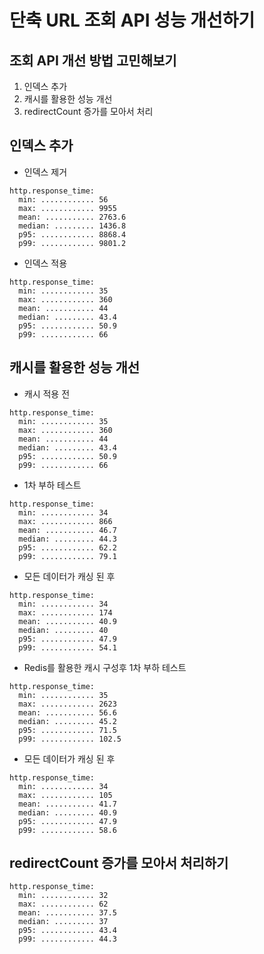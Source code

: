 # 단축 URL 조회 API 성능 개선하기
## 조회 API 개선 방법 고민해보기
1. 인덱스 추가
2. 캐시를 활용한 성능 개선
3. redirectCount 증가를 모아서 처리

## 인덱스 추가
* 인덱스 제거
```shell
http.response_time:
  min: ............ 56
  max: ............ 9955
  mean: ........... 2763.6
  median: ......... 1436.8
  p95: ............ 8868.4
  p99: ............ 9801.2
```

* 인덱스 적용
```shell
http.response_time:
  min: ............ 35
  max: ............ 360
  mean: ........... 44
  median: ......... 43.4
  p95: ............ 50.9
  p99: ............ 66
```

## 캐시를 활용한 성능 개선
* 캐시 적용 전
```shell
http.response_time:
  min: ............ 35
  max: ............ 360
  mean: ........... 44
  median: ......... 43.4
  p95: ............ 50.9
  p99: ............ 66
```

* 1차 부하 테스트
```shell
http.response_time:
  min: ............ 34
  max: ............ 866
  mean: ........... 46.7
  median: ......... 44.3
  p95: ............ 62.2
  p99: ............ 79.1
```
* 모든 데이터가 캐싱 된 후
```shell
http.response_time:
  min: ............ 34
  max: ............ 174
  mean: ........... 40.9
  median: ......... 40
  p95: ............ 47.9
  p99: ............ 54.1
```
* Redis를 활용한 캐시 구성후 1차 부하 테스트
```shell
http.response_time:
  min: ............ 35
  max: ............ 2623
  mean: ........... 56.6
  median: ......... 45.2
  p95: ............ 71.5
  p99: ............ 102.5
```
* 모든 데이터가 캐싱 된 후
```shell
http.response_time:
  min: ............ 34
  max: ............ 105
  mean: ........... 41.7
  median: ......... 40.9
  p95: ............ 47.9
  p99: ............ 58.6
```



## redirectCount 증가를 모아서 처리하기
```shell
http.response_time:
  min: ............ 32
  max: ............ 62
  mean: ........... 37.5
  median: ......... 37
  p95: ............ 43.4
  p99: ............ 44.3
```

